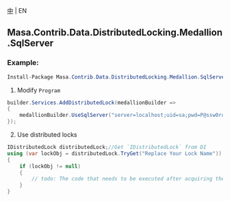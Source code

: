 [中](README.zh-CN.md) | EN

## Masa.Contrib.Data.DistributedLocking.Medallion.SqlServer

### Example:

```c#
Install-Package Masa.Contrib.Data.DistributedLocking.Medallion.SqlServer
```

1. Modify `Program`

``` C#
builder.Services.AddDistributedLock(medallionBuilder =>
{
    medallionBuilder.UseSqlServer("server=localhost;uid=sa;pwd=P@ssw0rd;database=identity");
});
```

2. Use distributed locks

``` C#
IDistributedLock distributedLock;//Get `IDistributedLock` from DI
using (var lockObj = distributedLock.TryGet("Replace Your Lock Name"))
{
    if (lockObj != null)
    {
        // todo: The code that needs to be executed after acquiring the distributed lock
    }
}
```